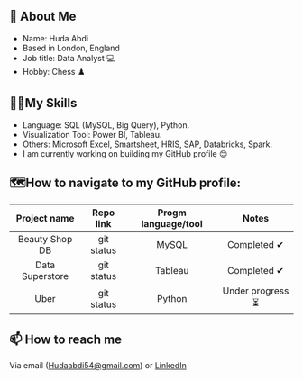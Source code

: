 ## **👩 About Me**

- Name: Huda Abdi
- Based in London, England
- Job title: Data Analyst 💻
- Hobby: Chess ♟️

## **🔌🧬My Skills**

- Language: SQL (MySQL, Big Query), Python.
- Visualization Tool: Power BI, Tableau.
- Others: Microsoft Excel, Smartsheet, HRIS, SAP, Databricks, Spark.
- I am currently working on building my GitHub profile 😊

  

## **🗺How to navigate to my GitHub profile:**

| Project name | Repo link | Progm language/tool  | Notes |
|    :---:     |     :---:      |     :---: |            :---: |
| Beauty Shop DB   | git status     | MySQL    |  Completed ✔   |
| Data Superstore   | git status     | Tableau    |  Completed ✔   |
| Uber   | git status     | Python    |  Under progress ⏳   |


## **📫 How to reach me**

Via email ([Hudaabdi54@gmail.com](mailto:Hudaabdi54@gmail.com)) or [LinkedIn](https://www.linkedin.com/in/huda-abdi-798980172/)
